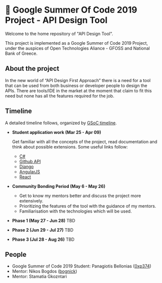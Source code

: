 # :rocket: Google Summer Of Code 2019 Project - API Design Tool

Welcome to the home repository of "API Design Tool".

This project is implemented as a Google Summer of Code 2019 Project, under the auspices of Open Technologies Aliance - GFOSS and National Bank of Greece.

## About the project

In the new world of “API Design First Approach” there is a need for a tool that can be used from both business or developer people to design the APIs. There are tools/IDE in the market at the moment that claim to fit this need but none has all the features required for the job. 

## Timeline

A detailed timeline follows, organized by [GSoC timeline](https://developers.google.com/open-source/gsoc/timeline).

- __Student application work (Mar 25 - Apr 09)__
  
  Get familiar with all the concepts of the project, read documentation and think about possible extensions. Some useful links follow:
  - [C#](https://www.tutorialspoint.com/csharp/)
  - [Github API](https://developer.github.com/v3/guides/getting-started/)
  - [Django](https://www.djangoproject.com/start/)
  - [AngularJS](https://docs.angularjs.org/tutorial)
  - [React](https://reactjs.org/tutorial/tutorial.html)

- __Community Bonding Period (May 6 - May 26)__
  - Get to know my mentors better and discuss the project more extensively.
  - Prioritizing the features of the tool with the guidance of my mentors.
  - Familiarisation with the technologies which will be used.

- __Phase 1 (May 27 - Jun 28)__
  TBD

- __Phase 2 (Jun 29 - Jul 27)__
  TBD
 
- __Phase 3 (Jul 28 - Aug 26)__
  TBD
 

## People
- Google Summer of Code 2019 Student: Panagiotis Bellonias ([0xp374](https://github.com/pb96))
- Mentor: Nikos Bogdos ([bognick](https://github.com/asymeon))
- Mentor: Stamatia Gkozntari